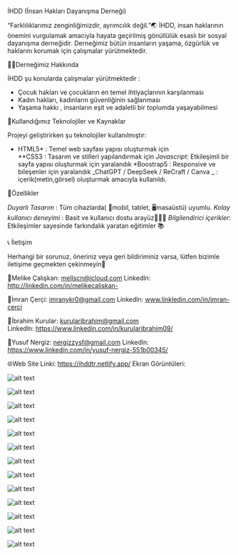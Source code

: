 İHDD (İnsan Hakları Dayanışma Derneği)

“Farklılıklarımız zenginliğimizdir, ayrımcılık değil.”🌏
İHDD, insan haklarının önemini vurgulamak amacıyla hayata geçirilmiş gönüllülük esaslı bir sosyal dayanışma derneğidir. Derneğimiz bütün insanların yaşama, özgürlük ve haklarını korumak için çalışmalar yürütmektedir.

✍🏻Derneğimiz Hakkında

İHDD şu konularda çalışmalar yürütmektedir :

- Çocuk hakları ve çocukların en temel ihtiyaçlarının karşılanması
- Kadın hakları, kadınların güvenliğinin sağlanması
- Yaşama hakkı , insanların eşit ve adaletli bir toplumda yaşayabilmesi

🤖Kullandığımız Teknolojiler ve Kaynaklar

Projeyi geliştirirken şu teknolojiler kullanılmıştır:

- HTML5* : Temel web sayfası yapısı oluşturmak için  
  \*\*CSS3 : Tasarım ve stilleri yapılandırmak için
  *Javascript*: Etkileşimli bir sayfa yapısı oluşturmak için yaralandık
  *Boostrap5 : Responsive ve bileşenler için yaralandık
  _ChatGPT / DeepSeek / ReCraft / Canva _ : içerik(metin,görsel) oluşturmak amacıyla kullanıldı.

📌Özellikler

_Duyarlı Tasarım_ : Tüm cihazlarda( 📱mobil, tablet, 🖥️masaüstü) uyumlu.
_Kolay kullanıcı deneyimi_ : Basit ve kullanıcı dostu arayüz👩🏻‍💻
_Bilgilendirici içerikler_: Etkileşimler sayesinde farkındalık yaratan eğitimler 📚

📞 İletişim

Herhangi bir sorunuz, öneriniz veya geri bildiriminiz varsa, lütfen bizimle iletişime geçmekten çekinmeyin💚

📧Melike Çalışkan: mellscn@icloud.com
LinkedIn: http://linkedin.com/in/melikecaliskan-

📧İmran Çerçi: imranykr0@gmail.com
Linkedln: www.linkledin.com/in/imran-çerçi

📧İbrahim Kurular: kurularibrahim@gmail.com  
Linkedln: https://www.linkedin.com/in/kurularibrahim09/

📧Yusuf Nergiz: nergizzysf@gmail.com
Linkedln: https://www.linkedin.com/in/yusuf-nergiz-551b00345/

🌐Web Site Linki: https://ihddtr.netlify.app/
Ekran Görüntüleri:

![alt text](<image/Ekran Resmi 2025-02-03 14.05.57.png>)

![alt text](<image/Ekran Resmi 2025-02-03 14.06.21.png>)

![alt text](<image/Ekran Resmi 2025-02-03 14.07.53.png>)

![alt text](<image/Ekran Resmi 2025-02-03 14.07.00.png>)

![alt text](<image/Ekran Resmi 2025-02-03 14.08.38.png>)

![alt text](<image/Ekran Resmi 2025-02-03 14.08.47.png>)

![alt text](<image/Ekran Resmi 2025-02-03 14.09.56.png>)

![alt text](<image/Ekran Resmi 2025-02-03 14.10.06.png>)

![alt text](<image/Ekran Resmi 2025-02-03 14.11.01.png>)

![alt text](<image/Ekran Resmi 2025-02-03 14.11.13.png>)

![alt text](<image/Ekran Resmi 2025-02-03 14.11.22.png>)

![alt text](<image/Ekran Resmi 2025-02-03 14.11.34.png>)

![alt text](<image/Ekran Resmi 2025-02-03 14.11.43.png>)
